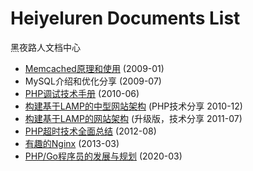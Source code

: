 Heiyeluren Documents List
=========
黑夜路人文档中心

<ul>

  <li>
    <a href="http://heiyeluren-doc.googlecode.com/files/Memcached-principles-and-use.pdf">Memcached原理和使用</a> (2009-01)
  </li>
  <li>
    <a href-"https://raw.githubusercontent.com/heiyeluren/docs/master/files/MySQL-Introduction-and-Performance-Optimization.pdf">MySQL介绍和优化分享</a> (2009-07)
  </li>
  <li>
    <a href="http://heiyeluren-doc.googlecode.com/files/PHP-Debug-Manual-public.pdf">PHP调试技术手册</a> (2010-06)
  </li>
  <li>
    <a href="http://heiyeluren-doc.googlecode.com/files/Build-based-LAMP-website-structure-PHP-Beijing-2010.pptx">构建基于LAMP的中型网站架构</a> (PHP技术分享 2010-12)
  </li>
  <li>
    <a href="http://heiyeluren-doc.googlecode.com/files/Build-based-LAMP-website-structure-2011.pptx">构建基于LAMP的网站架构</a> (升级版，技术分享 2011-07)
  </li>
  <li>
    <a href="http://heiyeluren-doc.googlecode.com/files/PHP-Timeout-Technology-All.2012.08.docx">PHP超时技术全面总结</a> (2012-08)
  </li>
  <li>
    <a href="http://heiyeluren-doc.googlecode.com/files/Interesting.Nginx-20130315.ppt">有趣的Nginx</a> (2013-03)
  </li>
  <li>
    <a href="https://raw.githubusercontent.com/heiyeluren/docs/master/files/Professional-growth-and-planning-of-PHP%26Go-programmer.202003.pptx">PHP/Go程序员的发展与规划</a> (2020-03)
  </li>

</ul>


